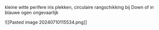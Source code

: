 kleine witte perifere iris plekken, circulaire rangschikking
bij Down of in blauwe ogen
ongevaarlijk

![[Pasted image 20240710115534.png]]